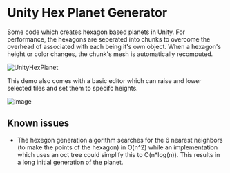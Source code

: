 # Unity Hex Planet Generator

Some code which creates hexagon based planets in Unity. For performance, the hexagons are seperated into chunks to overcome the overhead of associated with each being it's own object. When a hexagon's height or color changes, the chunk's mesh is automatically recomputed.

![UnityHexPlanet](https://user-images.githubusercontent.com/21147581/203176777-610e9e23-b38b-4f98-8bd6-edef96d9d083.PNG)

This demo also comes with a basic editor which can raise and lower selected tiles and set them to specifc heights.

![image](https://user-images.githubusercontent.com/21147581/203177325-806bc61a-f95b-46e7-b94f-bb94e6304e48.png)


## Known issues

- The hexegon generation algorithm searches for the 6 nearest neighbors (to make the points of the hexagon) in O(n^2) while an implementation which uses an oct tree could simplify this to O(n*log(n)). This results in a long initial generation of the planet.
